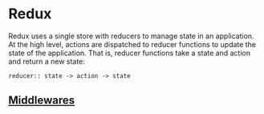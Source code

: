 # Redux

Redux uses a single store with reducers to manage state in an application. At the high level, actions are dispatched to reducer functions to update the state of the application. That is, reducer functions take a state and action and return a new state:

`reducer:: state -> action -> state`



## [Middlewares](https://medium.com/@meagle/understanding-87566abcfb7a#.b81oeuheo)

